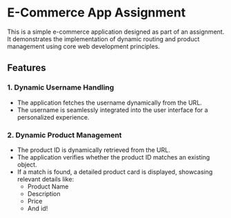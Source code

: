 # E-Commerce App Assignment  

This is a simple e-commerce application designed as part of an assignment. It demonstrates the implementation of dynamic routing and product management using core web development principles.  

## Features  

### 1. Dynamic Username Handling  
- The application fetches the username dynamically from the URL.  
- The username is seamlessly integrated into the user interface for a personalized experience.  

### 2. Dynamic Product Management  
- The product ID is dynamically retrieved from the URL.  
- The application verifies whether the product ID matches an existing object. 
- If a match is found, a detailed product card is displayed, showcasing relevant details like:  
  - Product Name  
  - Description  
  - Price  
  - And id!  

